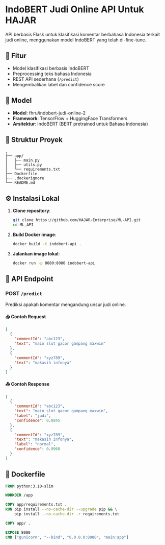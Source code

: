 # IndoBERT Judi Online API Untuk HAJAR

API berbasis Flask untuk klasifikasi komentar berbahasa Indonesia terkait judi online, menggunakan model IndoBERT yang telah di-fine-tune.

## 🚀 Fitur

- Model klasifikasi berbasis IndoBERT
- Preprocessing teks bahasa Indonesia
- REST API sederhana (`/predict`)
- Mengembalikan label dan confidence score

## 🧠 Model

- **Model**: fhru/indobert-judi-online-2
- **Framework**: TensorFlow + HuggingFace Transformers
- **Arsitektur**: IndoBERT (BERT pretrained untuk Bahasa Indonesia)

## 📁 Struktur Proyek

```
.
├── app/
│   ├── main.py
│   ├── utils.py
│   └── requirements.txt
├── Dockerfile
├── .dockerignore
└── README.md
```

## ⚙️ Instalasi Lokal

1. **Clone repository**:

   ```bash
   git clone https://github.com/HAJAR-Enterprise/ML-API.git
   cd ML_API
   ```

2. **Build Docker image**:

   ```bash
   docker build -t indobert-api .
   ```

3. **Jalankan image lokal**:
   ```bash
   docker run -p 8080:8080 indobert-api
   ```

## 📡 API Endpoint

### POST `/predict`

Prediksi apakah komentar mengandung unsur judi online.

#### 📥 Contoh Request

```json
[
  {
    "commentId": "abc123",
    "text": "main slot gacor gampang maxwin"
  },
  {
    "commentId": "xyz789",
    "text": "makasih infonya"
  }
]
```

#### 📤 Contoh Response

```json
[
  {
    "commentId": "abc123",
    "text": "main slot gacor gampang maxwin",
    "label": "judi",
    "confidence": 0.9845
  },
  {
    "commentId": "xyz789",
    "text": "makasih infonya",
    "label": "normal",
    "confidence": 0.9968
  }
]
```

## 🐳 Dockerfile

```dockerfile
FROM python:3.10-slim

WORKDIR /app

COPY app/requirements.txt .
RUN pip install --no-cache-dir --upgrade pip && \
    pip install --no-cache-dir -r requirements.txt

COPY app/ .

EXPOSE 8080
CMD ["gunicorn", "--bind", "0.0.0.0:8080", "main:app"]
```
